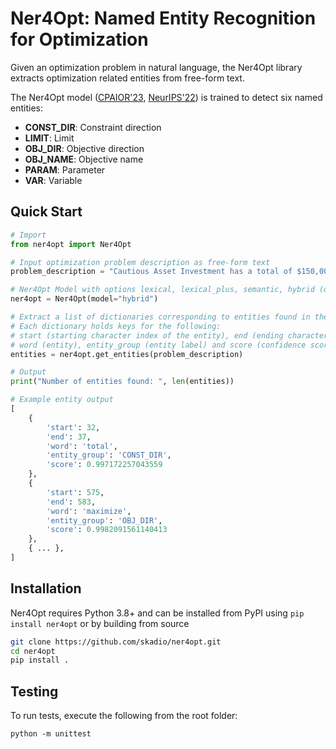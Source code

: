 # Ner4Opt: Named Entity Recognition for Optimization 

Given an optimization problem in natural language, the Ner4Opt library extracts optimization related entities from free-form text. 

The Ner4Opt model ([CPAIOR'23](https://github.com/skadio/ner4opt/blob/main/docs/%5BCPAIOR%202023%5D%20Ner4Opt%20Paper.pdf), [NeurIPS'22](https://github.com/skadio/ner4opt/blob/main/docs/%5BNeurIPS%202022%5D%20Ner4Opt%20Poster.pdf)) is trained to detect six named entities: 

- **CONST_DIR**: Constraint direction
- **LIMIT**: Limit
- **OBJ_DIR**: Objective direction
- **OBJ_NAME**: Objective name
- **PARAM**: Parameter
- **VAR**: Variable

## Quick Start

```python
# Import
from ner4opt import Ner4Opt

# Input optimization problem description as free-form text
problem_description = "Cautious Asset Investment has a total of $150,000 to manage and decides to invest it in money market fund, which yields a 2% return as well as in foreign bonds, which gives and average rate of return of 10.2%. Internal policies require PAI to diversify the asset allocation so that the minimum investment in money market fund is 40% of the total investment. Due to the risk of default of foreign countries, no more than 40% of the total investment should be allocated to foreign bonds. How much should the Cautious Asset Investment allocate in each asset so as to maximize its average return?"

# Ner4Opt Model with options lexical, lexical_plus, semantic, hybrid (default). 
ner4opt = Ner4Opt(model="hybrid")

# Extract a list of dictionaries corresponding to entities found in the given problem description.
# Each dictionary holds keys for the following: 
# start (starting character index of the entity), end (ending character index of the entity)
# word (entity), entity_group (entity label) and score (confidence score for the entity)
entities = ner4opt.get_entities(problem_description)

# Output
print("Number of entities found: ", len(entities))

# Example entity output
[   
    {
        'start': 32, 
        'end': 37, 
        'word': 'total', 
        'entity_group': 'CONST_DIR', 
        'score': 0.997172257043559
    },
    {
        'start': 575, 
        'end': 583, 
        'word': 'maximize', 
        'entity_group': 'OBJ_DIR', 
        'score': 0.9982091561140413
    },
    { ... },
]
```

## Installation

Ner4Opt requires Python 3.8+ and can be installed from PyPI using `pip install ner4opt` or by building from source 

```bash
git clone https://github.com/skadio/ner4opt.git
cd ner4opt
pip install .
```

## Testing

To run tests, execute the following from the root folder:

```
python -m unittest
```
